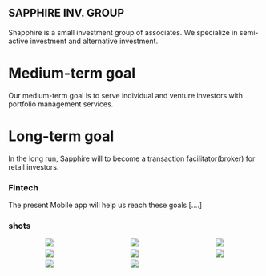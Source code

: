 ## SAPPHIRE INV. GROUP

Shapphire is a small investment group of associates. 
We specialize in semi-active investment and alternative investment.

# Medium-term goal
Our medium-term goal is to serve individual and venture investors with portfolio management services.

# Long-term goal
In the long run, Sapphire will to become a transaction facilitator(broker) for retail investors.

### Fintech
The present Mobile app will help us reach these goals [....]


### shots
<div style="display: grid; grid-template-columns: repeat(3, 1fr); grid-gap: 5px;">
<img style=" display: block;-webkit-user-select: none;margin: auto;cursor: zoom-in;background-color: hsl(0, 0%, 90%);transition: background-color 300ms;" src="https://user-images.githubusercontent.com/97029819/224439926-3bec7f4a-39f5-4856-951a-1fbaad6ace3c.png" />
<img style=" display: block;-webkit-user-select: none;margin: auto;cursor: zoom-in;background-color: hsl(0, 0%, 90%);transition: background-color 300ms;" src="https://user-images.githubusercontent.com/97029819/224439929-ae2039e7-bb48-4d41-9197-680ff7a8b85a.png" />
<img style=" display: block;-webkit-user-select: none;margin: auto;cursor: zoom-in;background-color: hsl(0, 0%, 90%);transition: background-color 300ms;" src="https://user-images.githubusercontent.com/97029819/224439930-2127cf3c-39e7-4f3b-99a0-f6beccc2c6c7.png" />
<img style=" display: block;-webkit-user-select: none;margin: auto;cursor: zoom-in;background-color: hsl(0, 0%, 90%);transition: background-color 300ms;" src="https://user-images.githubusercontent.com/97029819/224439933-c009940d-c04a-42bf-8712-724efb169ec0.png" />
<img style=" display: block;-webkit-user-select: none;margin: auto;cursor: zoom-in;background-color: hsl(0, 0%, 90%);transition: background-color 300ms;" src="https://user-images.githubusercontent.com/97029819/224439935-22b98b0e-437f-4ab4-96e7-ee2889ec79ea.png" />
<img style=" display: block;-webkit-user-select: none;margin: auto;cursor: zoom-in;background-color: hsl(0, 0%, 90%);transition: background-color 300ms;" src="https://user-images.githubusercontent.com/97029819/224439937-327f8349-9fef-4eea-af4f-aba93fb91a70.png" />
<img style=" display: block;-webkit-user-select: none;margin: auto;cursor: zoom-in;background-color: hsl(0, 0%, 90%);transition: background-color 300ms;" src="https://user-images.githubusercontent.com/97029819/224439936-48359679-27f5-4ecd-a747-76a345c6b4d2.png" />
<img style=" display: block;-webkit-user-select: none;margin: auto;cursor: zoom-in;background-color: hsl(0, 0%, 90%);transition: background-color 300ms;" src="https://user-images.githubusercontent.com/97029819/224439938-ba77af62-b191-4be0-81a6-bf5238b01abd.png" />
</div>
